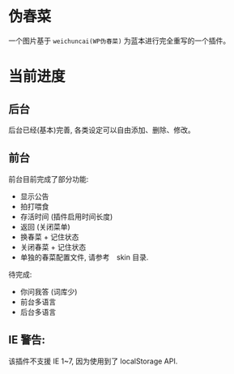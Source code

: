 # 伪春菜
一个图片基于 `weichuncai(WP伪春菜)` 为蓝本进行完全重写的一个插件。

# 当前进度
## 后台
后台已经(基本)完善, 各类设定可以自由添加、删除、修改。


## 前台
前台目前完成了部分功能:
* 显示公告
* 拍打喂食
* 存活时间 (插件启用时间长度)
* 返回 (关闭菜单)
* 换春菜 + 记住状态
* 关闭春菜 + 记住状态
* 单独的春菜配置文件, 请参考　skin 目录.

待完成:
* 你问我答 (词库少)
* 前台多语言
* 后台多语言

## IE 警告:
该插件不支援 IE 1~7, 因为使用到了 localStorage API.